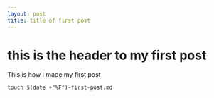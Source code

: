 ```yaml
---
layout: post
title: title of first post
---
```


# this is the header to my first post

This is how I made my first post

```touch $(date +"%F")-first-post.md```


